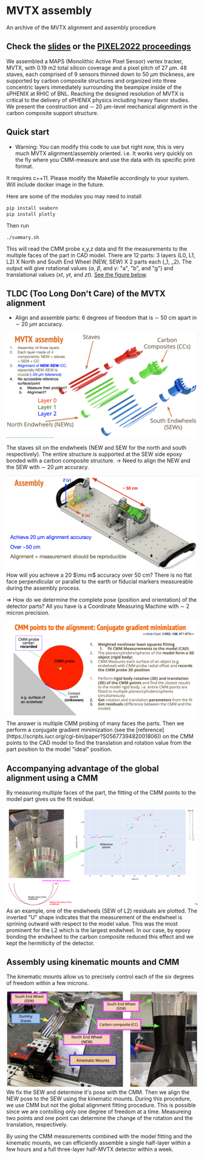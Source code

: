 # MVTX assembly
An archive of the MVTX alignment and assembly procedure
## Check the [slides](https://docs.google.com/presentation/d/1Mw-gxMG6_pSEkKxFjsVr7o5ma_s3q36b/edit?usp=sharing&ouid=115313506692148889725&rtpof=true&sd=true) or the [PIXEL2022 proceedings](https://pos.sissa.it/420/073/pdf)

We assembled a MAPS (Monolithic Active Pixel Sensor) vertex tracker, MVTX, with 0.19 m2 total silicon coverage and a pixel pitch of 27 $\mu \text{m}$. 
48 staves, each comprised of 9 sensors thinned down to 50 $\mu \text{m}$ thickness, are supported by carbon composite structures and organized into three concentric layers immediately surrounding the beampipe inside of the sPHENIX at RHIC of BNL. 
Reaching the designed resolution of MVTX is critical to the delivery of sPHENIX physics including heavy flavor studies. 
We present the construction and $\sim$ 20 $\mu \text{m}$-level mechanical alignment in the carbon composite support structure.

## Quick start
- Warning: You can modify this code to use but right now, this is very much MVTX alignment/assembly oriented. i.e. It works very quickly on the fly where you CMM-measure and use the data with its specific print format.

It requires c++11.
Please modify the Makefile accordingly to your system.
Will include docker image in the future.

Here are some of the modules you may need to install
```
pip install seaborn 
pip install plotly
```
Then run
```
./summary.sh
```

This will read the CMM probe x,y,z data and fit the measurements to the multiple faces of the part in CAD model.
There are 12 parts: 3 layers (L0, L1, L2) X North and South End Wheel (NEW, SEW) X 2 parts each (_1, _2).
The output will give rotational values ($\alpha$, $\beta$, and $\gamma$: "a", "b", and "g") and translational values ($xt$, $yt$, and $zt$).
[See the figure below](#detector-alignment-challenge).

## TLDC (Too Long Don't Care) of the MVTX alignment
- Align and assemble parts: 6 degrees of freedom that is $\sim$ 50 cm apart in $\sim$ 20 $\mu m$ accuracy.
<div id="mvtx-assembly">
<img src="https://github.com/gboon18/MVTX/blob/main/images/MVTX_assembly.png?raw=true" alt="MVTX assembly"> 
</div>

The staves sit on the endwheels (NEW and SEW for the north and south respectively).
The entire structure is supported at the SEW side epoxy bonded with a carbon composite structure.
$\rightarrow$
Need to align the NEW and the SEW with $\sim$ 20 $\mu m$ accuracy.

<div id="detector-alignment-challenge">
<img src="https://github.com/gboon18/MVTX/blob/main/images/Alignment_challenge.png?raw=true" alt="Detector Alignment Challenge"> 
</div>
How will you achieve a 20 $\mu m$ accuracy over 50 cm? There is no flat face perpendicular or parallel to the earth or fiducial markers measureable during the assembly process.

$\Rightarrow$ How do we determine the complete pose (position and orientation) of the detector parts? All you have is a Coordinate Measuring Machine with $\sim$ 2 micron precision.

<img src="https://github.com/gboon18/MVTX/blob/main/images/CMM.png" alt="CMM"> 
The answer is multiple CMM probing of many faces the parts.
Then we perform a conjugate gradient minimization (see the [reference](https://scripts.iucr.org/cgi-bin/paper?S0567739482001806))
on the CMM points to the CAD model to find the translation and rotation value from the part position to the model "ideal" position.

## Accompanying advantage of the global alignment using a CMM
By measuring multiple faces of the part, the fitting of the CMM points to the model part gives us the fit residual.
<div id="fit-residual">
<img src="https://github.com/gboon18/MVTX/blob/main/images/Fit_residuals.png?raw=true" alt="Fit residual"> 
</div>
As an example, one of the endwheels (SEW of L2) residuals are plotted.
The inverted "U" shape indicates that the measurement of the endwheel is sprining outward with respect to the model value.
This was the most prominent for the L2 which is the largest endwheel.
In our case, by epoxy bonding the endwheel to the carbon composite reduced this effect and we kept the hermiticity of the detector.

## Assembly using kinematic mounts and CMM
The kinematic mounts allow us to precisely control each of the six degrees of freedom within a few microns.
<div id="kinematic-mounts">
<img src="https://github.com/gboon18/MVTX/blob/main/images/kinematic_mounts.png?raw=true" alt="Kinematic mounts">
</div>
We fix the SEW and determine it's pose with the CMM.
Then we align the NEW pose to the SEW using the kinematic mounts.
During this procedure, we use CMM but not the global alignment fitting procedure.
This is possible since we are contolling only one degree of freedom at a time.
Measureing two points and one point can determine the change of the rotation and the translation, respectively.

By using the CMM measurements combined with the model fitting and the kinematic mounts, we can efficiently assemble a single half-layer within a few hours and a full three-layer half-MVTX detector within a week.
